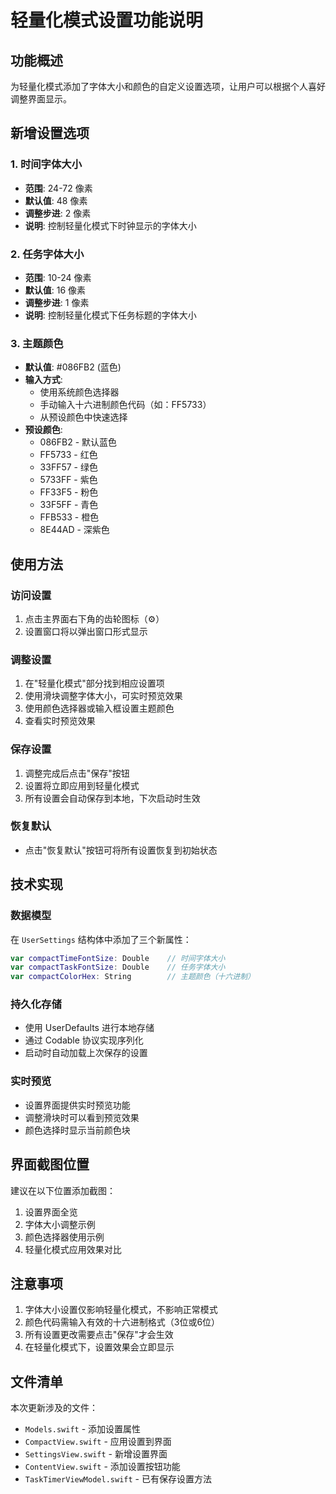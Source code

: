 # 轻量化模式设置功能说明

## 功能概述
为轻量化模式添加了字体大小和颜色的自定义设置选项，让用户可以根据个人喜好调整界面显示。

## 新增设置选项

### 1. 时间字体大小
- **范围**: 24-72 像素
- **默认值**: 48 像素
- **调整步进**: 2 像素
- **说明**: 控制轻量化模式下时钟显示的字体大小

### 2. 任务字体大小
- **范围**: 10-24 像素
- **默认值**: 16 像素
- **调整步进**: 1 像素
- **说明**: 控制轻量化模式下任务标题的字体大小

### 3. 主题颜色
- **默认值**: #086FB2 (蓝色)
- **输入方式**:
  - 使用系统颜色选择器
  - 手动输入十六进制颜色代码（如：FF5733）
  - 从预设颜色中快速选择
- **预设颜色**:
  - 086FB2 - 默认蓝色
  - FF5733 - 红色
  - 33FF57 - 绿色
  - 5733FF - 紫色
  - FF33F5 - 粉色
  - 33F5FF - 青色
  - FFB533 - 橙色
  - 8E44AD - 深紫色

## 使用方法

### 访问设置
1. 点击主界面右下角的齿轮图标（⚙️）
2. 设置窗口将以弹出窗口形式显示

### 调整设置
1. 在"轻量化模式"部分找到相应设置项
2. 使用滑块调整字体大小，可实时预览效果
3. 使用颜色选择器或输入框设置主题颜色
4. 查看实时预览效果

### 保存设置
1. 调整完成后点击"保存"按钮
2. 设置将立即应用到轻量化模式
3. 所有设置会自动保存到本地，下次启动时生效

### 恢复默认
- 点击"恢复默认"按钮可将所有设置恢复到初始状态

## 技术实现

### 数据模型
在 `UserSettings` 结构体中添加了三个新属性：
```swift
var compactTimeFontSize: Double    // 时间字体大小
var compactTaskFontSize: Double    // 任务字体大小
var compactColorHex: String        // 主题颜色（十六进制）
```

### 持久化存储
- 使用 UserDefaults 进行本地存储
- 通过 Codable 协议实现序列化
- 启动时自动加载上次保存的设置

### 实时预览
- 设置界面提供实时预览功能
- 调整滑块时可以看到预览效果
- 颜色选择时显示当前颜色块

## 界面截图位置
建议在以下位置添加截图：
1. 设置界面全览
2. 字体大小调整示例
3. 颜色选择器使用示例
4. 轻量化模式应用效果对比

## 注意事项
1. 字体大小设置仅影响轻量化模式，不影响正常模式
2. 颜色代码需输入有效的十六进制格式（3位或6位）
3. 所有设置更改需要点击"保存"才会生效
4. 在轻量化模式下，设置效果会立即显示

## 文件清单
本次更新涉及的文件：
- `Models.swift` - 添加设置属性
- `CompactView.swift` - 应用设置到界面
- `SettingsView.swift` - 新增设置界面
- `ContentView.swift` - 添加设置按钮功能
- `TaskTimerViewModel.swift` - 已有保存设置方法
